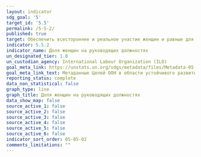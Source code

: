 ```yaml
---
layout: indicator
sdg_goal: '5'
target_id: '5.5'
permalink: /5-5-2/
published: true
target: Обеспечить всестороннее и реальное участие женщин и равные для них возможности для лидерства на всех уровнях принятия решений в политической, экономической и общественной жизни
indicator: 5.5.2
indicator_name: Доля женщин на руководящих должностях
un_designated_tier: 1.0
un_custodian_agency: International Labour Organization (ILO)
goal_meta_link: https://unstats.un.org/sdgs/metadata/files/Metadata-05-05-02.pdf
goal_meta_link_text: Метаданные Целей ООН в области устойчивого развития (PDF, 866 КБ)
reporting_status: complete
data_non_statistical: false
graph_type: line
graph_title: Доля женщин на руководящих должностях
data_show_map: false
source_active_1: false
source_active_2: false
source_active_3: false
source_active_4: false
source_active_5: false
source_active_6: false
indicator_sort_order: 05-05-02
comments_limitations: ""
---
```

